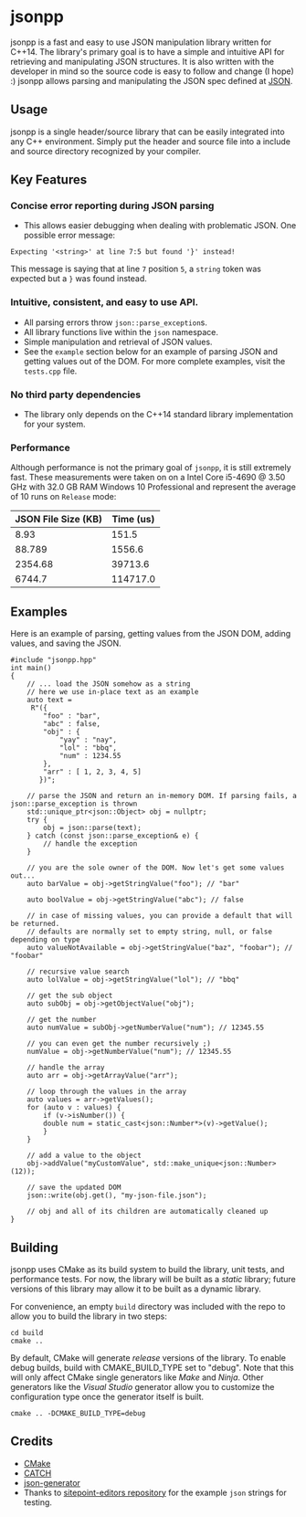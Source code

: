 # jsonpp

jsonpp is a fast and easy to use JSON manipulation library written for C++14. The library's primary goal is to have a simple and intuitive API for retrieving and manipulating JSON structures. It is also written with the developer in mind so the source code is easy to follow and change (I hope) :) jsonpp allows parsing and manipulating the JSON spec defined at [JSON](https://www.json.org).

## Usage
jsonpp is a single header/source library that can be easily integrated into any C++ environment. Simply put the header and source file into a include and source directory recognized by your compiler.

## Key Features
### Concise error reporting during JSON parsing
* This allows easier debugging when dealing with problematic JSON. One possible error message:
```
Expecting '<string>' at line 7:5 but found '}' instead!
```
This message is saying that at line `7` position `5`, a `string` token was expected but a `}` was found instead.

### Intuitive, consistent, and easy to use API.
* All parsing errors throw `json::parse_exception`s.
* All library functions live within the `json` namespace.
* Simple manipulation and retrieval of JSON values.
* See the `example` section below for an example of parsing JSON and getting values out of the DOM. For more complete examples, visit the `tests.cpp` file.

### No third party dependencies
* The library only depends on the C++14 standard library implementation for your system.

### Performance
Although performance is not the primary goal of `jsonpp`, it is still extremely fast. These measurements were taken on
on a Intel Core i5-4690 @ 3.50 GHz with 32.0 GB RAM Windows 10 Professional and represent the average of 10 runs on `Release` mode:

| JSON File Size (KB) | Time (us) |
| ------------------- | --------- |
| 8.93 | 151.5 |
| 88.789 | 1556.6 |
| 2354.68 | 39713.6 |
| 6744.7 | 114717.0 |

## Examples

Here is an example of parsing, getting values from the JSON DOM, adding values, and saving the JSON.

```
#include "jsonpp.hpp"
int main()
{
	// ... load the JSON somehow as a string
	// here we use in-place text as an example
	auto text =
	 R"({
		"foo" : "bar",
		"abc" : false,
		"obj" : {
		    "yay" : "nay",
		    "lol" : "bbq",
		    "num" : 1234.55
		},
		"arr" : [ 1, 2, 3, 4, 5]
	   })";

	// parse the JSON and return an in-memory DOM. If parsing fails, a json::parse_exception is thrown
	std::unique_ptr<json::Object> obj = nullptr;
	try {
	    obj = json::parse(text);
	} catch (const json::parse_exception& e) {
	    // handle the exception
	}

	// you are the sole owner of the DOM. Now let's get some values out...
	auto barValue = obj->getStringValue("foo"); // "bar"

	auto boolValue = obj->getStringValue("abc"); // false

	// in case of missing values, you can provide a default that will be returned.
	// defaults are normally set to empty string, null, or false depending on type
	auto valueNotAvailable = obj->getStringValue("baz", "foobar"); // "foobar"

	// recursive value search
	auto lolValue = obj->getStringValue("lol"); // "bbq"

	// get the sub object
	auto subObj = obj->getObjectValue("obj");

	// get the number
	auto numValue = subObj->getNumberValue("num"); // 12345.55

	// you can even get the number recursively ;)
	numValue = obj->getNumberValue("num"); // 12345.55

	// handle the array
	auto arr = obj->getArrayValue("arr");

	// loop through the values in the array
	auto values = arr->getValues();
	for (auto v : values) {
	    if (v->isNumber()) {
		double num = static_cast<json::Number*>(v)->getValue();
	    }
	}

	// add a value to the object
	obj->addValue("myCustomValue", std::make_unique<json::Number>(12));

	// save the updated DOM
	json::write(obj.get(), "my-json-file.json");

	// obj and all of its children are automatically cleaned up
}
```

## Building
jsonpp uses CMake as its build system to build the library, unit tests, and performance tests. For now, the library will be built as a _static_ library; future versions of this library may allow it to be built as a dynamic library.

For convenience, an empty `build` directory was included with the repo to allow you to build the library in two steps:

```
cd build
cmake ..
```

By default, CMake will generate *release* versions of the library. To enable debug builds, build with CMAKE_BUILD_TYPE set to "debug". Note that this will only affect CMake single generators like _Make_ and _Ninja_. Other generators like the _Visual Studio_ generator allow you to customize the configuration type once the generator itself is built.

```
cmake .. -DCMAKE_BUILD_TYPE=debug
```

## Credits
* [CMake](https://cmake.org)
* [CATCH](https://github.com/catchorg/Catch2)
* [json-generator](https://www.json-generator.com/)
* Thanks to [sitepoint-editors repository](https://github.com/sitepoint-editors/json-examples) for the example `json` strings for testing.